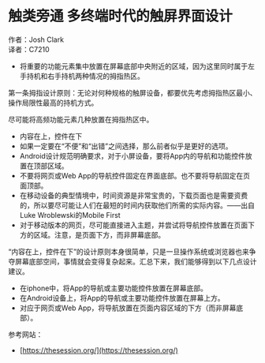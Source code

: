 # 触类旁通 多终端时代的触屏界面设计 #
作者：Josh Clark  
译者：C7210

- 将重要的功能元素集中放置在屏幕底部中央附近的区域，因为这里同时属于左手持机和右手持机两种情况的拇指热区。

第一条拇指设计原则：无论对何种规格的触屏设备，都要优先考虑拇指热区最小、操作局限性最高的持机方式。

尽可能将高频功能元素几种放置在拇指热区中。

- 内容在上，控件在下
- 如果一定要在“不便”和“出错”之间选择，那么前者似乎是更好的选项。
- Android设计规范明确要求，对于小屏设备，要将App内的导航和功能控件放置在顶部区域。
- 不要将网页或Web App的导航控件固定在界面底部。也不要将导航固定在页面顶部。
- 在移动设备的典型情境中，时间资源是非常宝贵的，下载页面也是需要资费的，所以要尽可能让人们在最短的时间内获取他们所需的实际内容。——出自Luke Wroblewski的Mobile First
- 对于移动版本的网页，尽可能直接进入主题，并尝试将导航控件放置在页面下方的区域。注意，是页面下方，而非屏幕底部。

“内容在上，控件在下”的设计原则本身很简单，只是一旦操作系统或浏览器也来争夺屏幕底部空间，事情就会变得复杂起来。汇总下来，我们能够得到以下几点设计建议。

- 在iphone中，将App的导航或主要功能控件放置在屏幕底部。
- 在Android设备上，将App的导航或主要功能控件放置在屏幕上方。
- 对应于网页或Web App，将导航放置在页面内容区域的下方（而非屏幕底部）。

参考网站：

- [https://thesession.org/](https://thesession.org/)